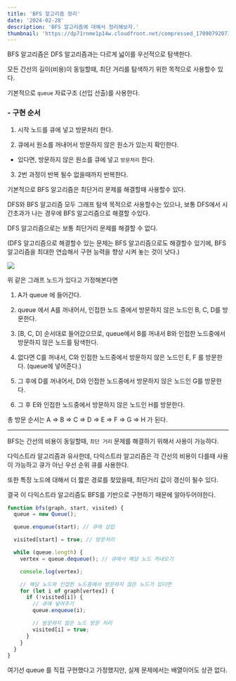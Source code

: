 ```yaml
---
title: 'BFS 알고리즘 정리'
date: '2024-02-28'
description: 'BFS 알고리즘에 대해서 정리해보자.'
thumbnail: 'https://dp71rnme1p14w.cloudfront.net/compressed_1709079207185-BFS-.png'
---
```


BFS 알고리즘은 DFS 알고리즘과는 다르게 넓이를 우선적으로 탐색한다.

모든 간선의 길이(비용)이 동일할때, 최단 거리를 탐색하기 위한 목적으로 사용할수 있다.

기본적으로 `queue` 자료구조 (선입 선출)를 사용한다.

### - 구현 순서

1.  시작 노드를 큐에 넣고 방문처리 한다.

2.  큐에서 원소를 꺼내어서 방문하지 않은 원소가 있는지 확인한다.

- 있다면, 방문하지 않은 원소를 큐에 넣고 `방문처리` 한다.

3.  2번 과정이 반복 될수 없을때까지 반복한다.

기본적으로 BFS 알고리즘은 최단거리 문제를 해결할때 사용할수 있다.

DFS와 BFS 알고리즘 모두 그래프 탐색 목적으로 사용할수는 있으나, 보통 DFS에서 시간초과가 나는 경우에 BFS 알고리즘으로 해결할 수있다.

DFS 알고리즘으로는 보통 최단거리 문제를 해결할 수 없다.

(DFS 알고리즘으로 해결할수 있는 문제는 BFS 알고리즘으로도 해결할수 있기에, BFS 알고리즘을 최대한 연습해서 구현 능력을 향상 시켜 놓는 것이 낫다.)

![](https://dp71rnme1p14w.cloudfront.net/compressed_1709077532541--2024-02-28-8.45.29.png)

위 같은 그래프 노드가 있다고 가정해본다면

1.  A가 queue 에 들어간다.

2.  queue 에서 A를 꺼내어서, 인접한 노드 중에서 방문하지 않은 노드인 B, C, D를 방문한다.

3.  [B, C, D] 순서대로 들어갔으므로, queue에서 B를 꺼내서 B와 인접한 노드중에서 방문하지 않은 노드를 탐색한다.

4.  없다면 C를 꺼내서, C와 인접한 노드중에서 방문하지 않은 노드인 E, F 를 방문한다. (queue에 넣어준다.)

5.  그 후에 D를 꺼내어서, D와 인접한 노드중에서 방문하지 않은 노드인 G를 방문한다.

6.  그 후 E와 인접한 노드중에서 방문하지 않은 노드인 H를 방문한다.

총 방문 순서는 A => B => C => D => E => F => G => H 가 된다.

---

BFS는 간선의 비용이 동일할때, `최단 거리` 문제를 해결하기 위해서 사용이 가능하다.

다익스트라 알고리즘과 유사한데, 다익스트라 알고리즘은 각 간선의 비용이 다를때 사용이 가능하고 큐가 아닌 우선 순위 큐를 사용한다.

또한 특정 노드에 대해서 더 짧은 경로를 찾았을때, 최단거리 값이 갱신이 될수 있다.

결국 이 다익스트라 알고리즘도 BFS를 기반으로 구현하기 때문에 알아두어야한다.

```javascript
function bfs(graph, start, visited) {
  queue = new Queue();

  queue.enqueue(start); // 큐에 삽입

  visited[start] = true; // 방문처리

  while (queue.length) {
    vertex = queue.dequeue(); // 큐에서 해당 노드 꺼내오기

    console.log(vertex);

    // 해당 노드와 인접한 노드중에서 방문하지 않은 노드가 있다면
    for (let i of graph[vertex]) {
      if (!visited[i]) {
        // 큐에 넣어주기
        queue.enqueue(i);

        // 방문하지 않은 노드 방문 처리
        visited[i] = true;
      }
    }
  }
}
```

여기선 queue 를 직접 구현했다고 가정했지만, 실제 문제에서는 배열이어도 상관 없다.
